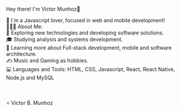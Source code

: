 Hey there! I'm Victor Munhoz👋

🚀 I´m a Javascript lover, focused in web and mobile development! <br>
👨🏻‍💻 About Me:<br>
🤔   Exploring new technologies and developing software solutions.<br>
🎓   Studying analysis and systems development.<br>
🌱   Learning more about Full-stack development, mobile and software architecture.<br>
✍️   Music and Gaming as hobbies.<br>
💻 Languages and Tools: HTML, CSS, Javascript, React, React Native, Node.js and MySQL<br>
  <br>
  <br>
<br>
⭐️ Victor B. Munhoz 
